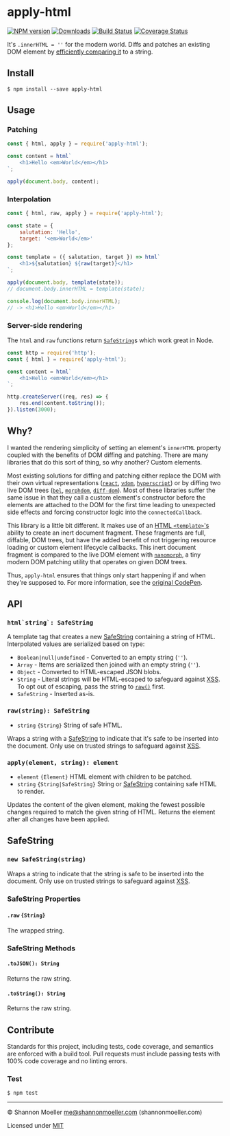 # apply-html

[![NPM version][npm-img]][npm-url] [![Downloads][downloads-img]][npm-url] [![Build Status][travis-img]][travis-url] [![Coverage Status][coveralls-img]][coveralls-url]

It's `.innerHTML = ''` for the modern world. Diffs and patches an existing DOM element by [efficiently comparing it](#why) to a string.

## Install

```command
$ npm install --save apply-html
```

## Usage

### Patching

```js
const { html, apply } = require('apply-html');

const content = html`
    <h1>Hello <em>World</em></h1>
`;

apply(document.body, content);
```

### Interpolation

```js
const { html, raw, apply } = require('apply-html');

const state = {
    salutation: 'Hello',
    target: '<em>World</em>'
};

const template = ({ salutation, target }) => html`
    <h1>${salutation} ${raw(target)}</h1>
`;

apply(document.body, template(state));
// document.body.innerHTML = template(state);

console.log(document.body.innerHTML);
// -> <h1>Hello <em>World</em></h1>
```

### Server-side rendering

The `html` and `raw` functions return [`SafeString`](#safestring)s which work great in Node.

```js
const http = require('http');
const { html } = require('apply-html');

const content = html`
    <h1>Hello <em>World</em></h1>
`;

http.createServer((req, res) => {
    res.end(content.toString());
}).listen(3000);
```

## Why?

I wanted the rendering simplicity of setting an element's `innerHTML` property coupled with the benefits of DOM diffing and patching. There are many libraries that do this sort of thing, so why another? Custom elements.

Most existing solutions for diffing and patching either replace the DOM with their own virtual representations ([`react`](http://npm.im/react), [`vdom`](http://npm.im/vdom), [`hyperscript`](http://npm.im/hyperscript)) or by diffing two live DOM trees ([`bel`](http://npm.im/bel), [`morphdom`](http://npm.im/morphdom), [`diff-dom`](http://npm.im/diff-dom)). Most of these libraries suffer the same issue in that they call a custom element's constructor before the elements are attached to the DOM for the first time leading to unexpected side effects and forcing constructor logic into the `connectedCallback`.

This library is a little bit different. It makes use of an [HTML `<template>`'s](https://developer.mozilla.org/en-US/docs/Web/HTML/Element/template) ability to create an inert document fragment. These fragments are full, diffable, DOM trees, but have the added benefit of not triggering resource loading or custom element lifecycle callbacks. This inert document fragment is compared to the live DOM element with [`nanomorph`](http://npm.im/nanomorph), a tiny modern DOM patching utility that operates on given DOM trees.

Thus, `apply-html` ensures that things only start happening if and when they're supposed to. For more information, see the [original CodePen](https://codepen.io/shannonmoeller/pen/opEdpe?editors=0010).

## API

### `` html`string`: SafeString ``

A template tag that creates a new [SafeString](#safestring) containing a string of HTML. Interpolated values are serialized based on type:

- `Boolean|null|undefined` - Converted to an empty string (`''`).
- `Array` - Items are serialized then joined with an empty string (`''`).
- `Object` - Converted to HTML-escaped JSON blobs.
- `String` - Literal strings will be HTML-escaped to safeguard against [XSS](https://www.owasp.org/index.php/Cross-site_Scripting_(XSS)). To opt out of escaping, pass the string to [`raw()`](#rawstring-safestring) first.
- `SafeString` - Inserted as-is.

### `raw(string): SafeString`

- `string` `{String}` String of safe HTML.

Wraps a string with a [SafeString](#safestring) to indicate that it's safe to be inserted into the document. Only use on trusted strings to safeguard against [XSS](https://www.owasp.org/index.php/Cross-site_Scripting_(XSS)). 

### `apply(element, string): element`

- `element` `{Element}` HTML element with children to be patched.
- `string` `{String|SafeString}` String or [SafeString](#safestring) containing safe HTML to render.

Updates the content of the given element, making the fewest possible changes required to match the given string of HTML. Returns the element after all changes have been applied.

## SafeString

### `new SafeString(string)`

Wraps a string to indicate that the string is safe to be inserted into the document. Only use on trusted strings to safeguard against [XSS](https://www.owasp.org/index.php/Cross-site_Scripting_(XSS)).

### SafeString Properties

#### `.raw` `{String}`

The wrapped string.

### SafeString Methods

#### `.toJSON(): String`

Returns the raw string.

#### `.toString(): String`

Returns the raw string.

## Contribute

Standards for this project, including tests, code coverage, and semantics are enforced with a build tool. Pull requests must include passing tests with 100% code coverage and no linting errors.

### Test

```command
$ npm test
```

----

© Shannon Moeller <me@shannonmoeller.com> (shannonmoeller.com)

Licensed under [MIT](http://shannonmoeller.com/mit.txt)

[coveralls-img]: http://img.shields.io/coveralls/shannonmoeller/apply-html/master.svg?style=flat-square
[coveralls-url]: https://coveralls.io/r/shannonmoeller/apply-html
[downloads-img]: http://img.shields.io/npm/dm/apply-html.svg?style=flat-square
[npm-img]:       http://img.shields.io/npm/v/apply-html.svg?style=flat-square
[npm-url]:       https://npmjs.org/package/apply-html
[travis-img]:    http://img.shields.io/travis/shannonmoeller/apply-html.svg?style=flat-square
[travis-url]:    https://travis-ci.org/shannonmoeller/apply-html
